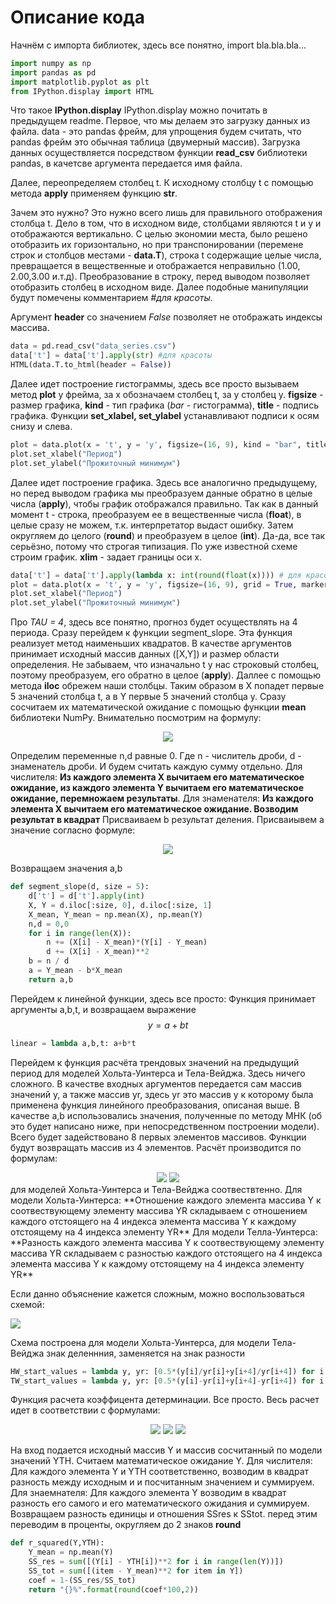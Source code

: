 # Описание кода

Начнём с импорта библиотек, здесь все понятно, import bla.bla.bla...
```python
import numpy as np
import pandas as pd
import matplotlib.pyplot as plt
from IPython.display import HTML
```

Что такое **IPython.display** IPython.display можно почитать в предыдущем readme. Первое, что мы делаем это загрузку данных из файла. data - это pandas фрейм, для упрощения будем считать, что pandas фрейм это обычная таблица (двумерный массив). Загрузка данных осуществляется посредством функции **read_csv** библиотеки pandas, в качетсве аргумента передается имя файла.

Далее, переопределяем столбец t. К исходному столбцу t с помощью метода **apply** применяем функцию **str**. 

Зачем это нужно? Это нужно всего лишь для правильного отображения столбца t. Дело в том, что в исходном виде, столбцами являются t и y и отображаются вертикально. С целью экономии места, было решено отобразить их горизонтально, но при транспонировании (перемене строк и столбцов местами - **data.T**), строка t содержащие целые числа, превращается в вещественные и отображается неправильно (1.00, 2.00,3.00 и.т.д). Преобразование в строку, перед выводом позволяет отобразить столбец в исходном виде. Далее подобные манипуляции будут помечены комментарием *#для красоты*. 

Аргумент **header** со значением *False* позволяет не отображать индексы массива.

```python
data = pd.read_csv("data_series.csv")
data['t'] = data['t'].apply(str) #для красоты
HTML(data.T.to_html(header = False))
```

Далее идет построение гистограммы, здесь все просто вызываем метод **plot** у фрейма, за x обозначаем столбец t, за y столбец y. **figsize** - размер графика, **kind** - тип графика (*bar* - гистограмма), **title** - подпись графика.
Функции **set_xlabel, set_ylabel** устанавливают подписи к осям снизу и слева.

```python
plot = data.plot(x = 't', y = 'y', figsize=(16, 9), kind = "bar", title = "Прожиточный минимум в Архангельской области")
plot.set_xlabel("Период")
plot.set_ylabel("Прожиточный минимум")
```
Далее идет построение графика. Здесь все аналогично предыдущему, но перед выводом графика мы преобразуем данные обратно в целые числа (**apply**), чтобы график отображался правильно. Так как в данный момент t - строка, преобразуем ее в вещественные числа (**float**), в целые сразу не можем, т.к. интерпретатор выдаст ошибку. Затем округляем до целого (**round**) и преобразуем в целое (**int**). Да-да, все так серьёзно, потому что строгая типизация. По уже известной схеме строим график. **xlim** - задает границы оси x.

```python
data['t'] = data['t'].apply(lambda x: int(round(float(x)))) # для красоты
plot = data.plot(x = 't', y = 'y', figsize=(16, 9), grid = True, marker='o',title = "Исходный временной ряд", xlim = (0,len(data)+1)) # xlim - для красоты
plot.set_xlabel("Период")
plot.set_ylabel("Прожиточный минимум")
```

Про *TAU = 4*, здесь все понятно, прогноз будет осуществлять на 4 периода. Сразу перейдем к функции segment_slope. Эта функция реализует метод наименьших квадратов. В качестве аргументов принимает исходный массив данных ([X,Y]) и размер области определения. Не забываем, что изначально t у нас строковый столбец, поэтому преобразуем, его обратно в целое (**apply**). Даллее с помощью метода **iloc** обрежем наши столбцы. Таким образом в X попадет первые 5 значений столбца t, а в Y первые 5 значений столбца y. Сразу сосчитаем их математической ожидание с помощью функции **mean** библиотеки NumPy.
Внимательно посмотрим на формулу:
<center>
<img src="https://render.githubusercontent.com/render/math?math=b = \frac{\sum_{i=1}^{n} (x_i-\overline{x})(y_i-\overline{y})}{\sum_{i=1}^{n} (x_i-\overline{x})^2}">
</center>

Определим переменные n,d равные 0. Где n - числитель дроби, d - знаменатель дроби. И будем считать каждую сумму отдельно. Для числителя: **Из каждого элемента X вычитаем его математическое ожидание, из каждого элемента Y вычитаем его математическое ожидание, перемножаем результаты**. Для знаменателя: **Из каждого элемента X вычитаем его математическое ожидание. Возводим результат в квадрат** Присваиваем b результат деления. Присваиывем a значение согласно формуле:
<center>
<img src="https://render.githubusercontent.com/render/math?math=a = \overline{y} - b\overline{x}">
</center>

Возвращаем значения a,b

```python
def segment_slope(d, size = 5):
    d['t'] = d['t'].apply(int)
    X, Y = d.iloc[:size, 0], d.iloc[:size, 1]
    X_mean, Y_mean = np.mean(X), np.mean(Y)
    n,d = 0,0
    for i in range(len(X)):
        n += (X[i] - X_mean)*(Y[i] - Y_mean)
        d += (X[i] - X_mean)**2
    b = n / d
    a = Y_mean - b*X_mean
    return a,b
```

Перейдем к линейной функции, здесь все просто: Функция принимает аргументы a,b,t, и возвращаем выражение $$y = a+bt$$

```python
linear = lambda a,b,t: a+b*t
```

Перейдем к функция расчёта трендовых значений на предыдущий период для моделей Хольта-Уинтерса и Тела-Вейджа. Здесь ничего сложного. В качестве входных аргументов передается сам массив значений y, а также массив yr, здесь yr это массив y к которому была применена функция линейного преобразования, описаная выше. В качестве a,b  использовались значения, полученные по методу МНК (об это будет написано ниже, при непосредственном построении модели). Всего будет задействовано 8 первых элементов массивов. Функции будут возвращать массив из 4 элементов. Расчёт производится по формулам:

<center>
<img src="https://render.githubusercontent.com/render/math?math=F_{i} = 0,5(\frac{y_i}{\hat{y}_i}+\frac{y_{i+4}}{\hat{y}_{i+4}}) \quad i \in [0,4]">
<img src="https://render.githubusercontent.com/render/math?math=W_{i} = 0,5(y_i-\hat{y}_i+y_{i+4}-\hat{y}_{i+4}) \quad i \in [0,4]">
</center>
для моделей Хольта-Уинтерса и Тела-Вейджа соотвествтенно.
Для модели Хольта-Уинтерса: **Отношение каждого элемента массива Y к соотвествующему элементу массива YR складываем с отношением каждого отстоящего на 4 индекса элемента массива Y к каждому отстоящему на 4 индекса элементу YR**
Для модели Телла-Уинтерса: **Разность каждого элемента массива Y к соотвествующему элементу массива YR складываем с разностью каждого отстоящего на 4 индекса элемента массива Y к каждому отстоящему на 4 индекса элементу YR**

Если данно объяснение кажется сложным, можно воспользоваться схемой:

<img src = "https://d.radikal.ru/d13/2105/91/2e5dea4e9682.png">

Схема построена для модели Хольта-Уинтерса, для модели Тела-Вейджа знак деленнния, заменяется на знак разности

```python
HW_start_values = lambda y, yr: [0.5*(y[i]/yr[i]+y[i+4]/yr[i+4]) for i in range(4)]
TW_start_values = lambda y, yr: [0.5*(y[i]-yr[i]+y[i+4]-yr[i+4]) for i in range(4)]
```

Функция расчета коэффицента детерминации. Все просто. Весь расчет идет в соответствии с формулами:

<center>
<img src="https://render.githubusercontent.com/render/math?math=R^2 = 1- \frac{SS_{res}}{SS_{tot}}">

<img src="https://render.githubusercontent.com/render/math?math=SS_{res} = \sum_{i=1}^{n} (y_i - \hat{y_{i}})^2">

<img src="https://render.githubusercontent.com/render/math?math=SS_{tot} = \sum_{i=1}^{n} (y_i - \overline{y})^2">

</center>

На вход подается исходный массив Y и массив сосчитанный по модели значений YTH. Считаем математическое ожидание Y. Для числителя: Для каждого элемента Y и YTH соответственно, возводим в квадрат разность между исходным и и посчитанным значением и суммируем. Для знаемнателя: Для каждого элемента Y возводим в квадрат разность его самого и его математического ожидания и суммируем. Возвращаем разность единицы и отношения SSres к SStot. перед этим переводим в проценты, округляем до 2 знаков **round**

```python
def r_squared(Y,YTH):
    Y_mean = np.mean(Y)
    SS_res = sum([(Y[i] - YTH[i])**2 for i in range(len(Y))])
    SS_tot = sum([(item - Y_mean)**2 for item in Y])
    coef = 1-(SS_res/SS_tot)
    return "{}%".format(round(coef*100,2))
```